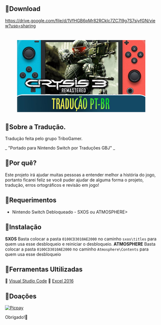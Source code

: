 ## :small_blue_diamond:Download

https://drive.google.com/file/d/1VfHGB6pMr82RCklc7ZC7I9g7S7siyfGN/view?usp=sharing
<h1 align="center"><figure>
  <img src="Crisis3.png">
</figure></h1>

## :small_blue_diamond:Sobre a Tradução.

Tradução feita pelo grupo TriboGamer.

_ "Portado para Nintendo Switch por Traduções GBJ" _

## :small_blue_diamond:Por quê?

Este projeto irá ajudar muitas pessoas a entender melhor a história do jogo, portanto ficarei feliz se você puder ajudar de alguma forma o projeto, tradução, erros ortográficos e revisão em jogo!

## :small_blue_diamond:Requerimentos

- Nintendo Switch Debloqueado - SXOS ou ATMOSPHERE>

## :small_blue_diamond:Instalação

**SXOS** Basta colocar a pasta ```0100CD3010AE2000``` no caminho ```sxos\titles``` para quem usa esse desbloqueio e reiniciar o desbloqueio.
**ATMOSPHERE** Basta colocar a pasta ```0100CD3010AE2000``` no caminho ```Atmosphere\Contents``` para quem usa esse desbloqueio

## :small_blue_diamond:Ferramentas Ultilizadas

:link: [Visual Studio Code](https://code.visualstudio.com)
:link: [Excel 2016](https://www.office.com/?omkt=pt-br)

## :small_blue_diamond:Doações

[![Picpay](https://i.ibb.co/cYcsCnZ/hhhh.png)](https://picpay.me/gilsongbj)

Obrigado!:wave:
